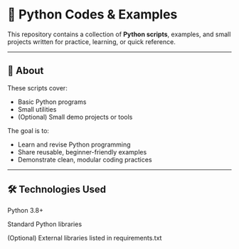 # 🐍 Python Codes & Examples

This repository contains a collection of **Python scripts**, examples, and small projects written for practice, learning, or quick reference.

---

## 📌 About

These scripts cover:
- Basic Python programs
- Small utilities
- (Optional) Small demo projects or tools

The goal is to:
- Learn and revise Python programming
- Share reusable, beginner-friendly examples
- Demonstrate clean, modular coding practices

---

## 🛠️ Technologies Used
Python 3.8+

Standard Python libraries

(Optional) External libraries listed in requirements.txt


